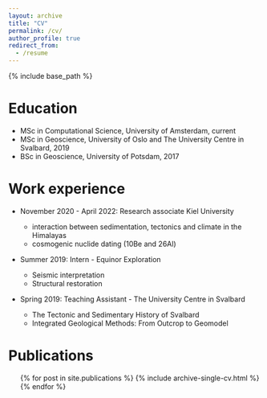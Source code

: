 ```yaml
---
layout: archive
title: "CV"
permalink: /cv/
author_profile: true
redirect_from:
  - /resume
---
```


{% include base_path %}

Education
======
* MSc in Computational Science, University of Amsterdam, current
* MSc in Geoscience, University of Oslo and The University Centre in Svalbard, 2019
* BSc in Geoscience, University of Potsdam, 2017

Work experience
======
* November 2020 - April 2022: Research associate Kiel University
  * interaction between sedimentation, tectonics and climate in the Himalayas
  * cosmogenic nuclide dating (10Be and 26Al)

* Summer 2019: Intern - Equinor Exploration
  * Seismic interpretation
  * Structural restoration

* Spring 2019: Teaching Assistant - The University Centre in Svalbard
  * The Tectonic and Sedimentary History of Svalbard
  * Integrated Geological Methods: From Outcrop to Geomodel  

Publications
======
  <ul>{% for post in site.publications %}
    {% include archive-single-cv.html %}
  {% endfor %}</ul>
